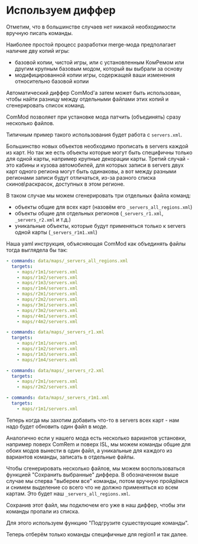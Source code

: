 # Используем диффер

Отметим, что в большинстве случаев нет никакой необходимости вручную писать команды.

Наиболее простой процесс разработки merge-мода предполагает наличие дву копий игры:
* базовой копии, чистой игры, или с установленным КомРемом или другим крупным базовым модом, который вы выбрали за основу
* модифицированной копии игры, содержащей ваши изменения относительно базовой копии

Автоматический диффер ComMod'а затем может быть использован, чтобы найти разницу между отдельными файлами этих копий и сгенерировать список команд.

ComMod позволяет при установке мода патчить (объединять) сразу несколько файлов.

Типичным пример такого использования будет работа с `servers.xml`.

Большинство новых объектов необходимо прописать в servers каждой из карт. Но так же есть объекты которые могут быть специфичны только для одной карты, например крупные декорации карты. Третий случай - это кабины и кузова автомобилей, для которых записи в servers двух карт одного региона могут быть одинаковы, а вот между разными регионами записи будут отличаться, из-за разного списка скинов\раскрасок, доступных в этом регионе.

В таком случае мы можем сгенерировать три отдельных файла команд:
* объекты общие для всех карт (назовём его `_servers_all_regions.xml`)
* объекты общие для отдельных регионов (`_servers_r1.xml`, `_servers_r2.xml` и т.д.)
* уникальные объекты, которые будут применяться только к servers одной карты (`_servers_r1m1.xml`)

Наша yaml инструкция, объясняющая ComMod как объединять файлы тогда выглядела бы так:
```yaml
- commands: data/maps/_servers_all_regions.xml
  targets:
    - maps/r1m1/servers.xml
    - maps/r1m2/servers.xml
    - maps/r1m3/servers.xml
    - maps/r1m4/servers.xml
    - maps/r2m1/servers.xml
    - maps/r2m2/servers.xml
    - maps/r3m1/servers.xml
    - maps/r3m2/servers.xml
    - maps/r4m1/servers.xml
    - maps/r4m2/servers.xml

- commands: data/maps/_servers_r1.xml
  targets:
    - maps/r1m1/servers.xml
    - maps/r1m2/servers.xml
    - maps/r1m3/servers.xml
    - maps/r1m4/servers.xml

- commands: data/maps/_servers_r2.xml
  targets:
    - maps/r2m1/servers.xml
    - maps/r2m2/servers.xml

- commands: data/maps/_servers_r1m1.xml
  targets:
    - maps/r1m1/servers.xml
```

Теперь когда мы захотим добавить что-то в servers всех карт - нам надо будет обновить один файл в моде.

Аналогично если у нашего мода есть несколько вариантов установки, например поверх ComRem и поверх ISL, мы можем команды общие для обоих модов вынести в один файл, а уникальные для каждого из вариантов команды, записать в отдельные файлы.

Чтобы сгенерировать несколько файлов, мы можем воспользоваться функцией "Сохранить выбранные" диффера.
В обозначенном выше случае мы сперва "выберем все" команды, потом вручную пройдёмся и снимем выделение со всего что не должно применяться ко всем картам. Это будет наш `_servers_all_regions.xml`.

Сохранив этот файл, мы подключем его уже в наш диффер, чтобы эти команды пропали из списка.

Для этого используем функцию "Подгрузите сушествующие команды".

Теперь отберём только команды специфичные для region1 и так далее.
